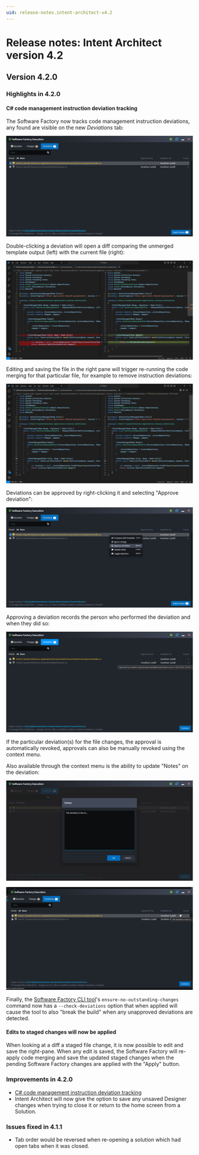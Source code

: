 ```yaml
---
uid: release-notes.intent-architect-v4.2
---
```


# Release notes: Intent Architect version 4.2

## Version 4.2.0

### Highlights in 4.2.0

#### C# code management instruction deviation tracking

The Software Factory now tracks code management instruction deviations, any found are visible on the new _Deviations_ tab:

![The deviations tab on the Software Factory](images/4.2/deviations.png)

Double-clicking a deviation will open a diff comparing the unmerged template output (left) with the current file (right):

![Diff of a deviation](images/4.2/deviation-diff.png)

Editing and saving the file in the right pane will trigger re-running the code merging for that particular file, for example to remove instruction deviations:

![Deviation removed](images/4.2/remove-deviation.png)

Deviations can be approved by right-clicking it and selecting "Approve deviation":

![Approve deviation](images/4.2/approve-deviation.png)

Approving a deviation records the person who performed the deviation and when they did so:

![Approved deviation details](images/4.2/approved-deviation-detail.png)

If the particular deviation(s) for the file changes, the approval is automatically revoked, approvals can also be manually revoked using the context menu.

Also available through the context menu is the ability to update "Notes" on the deviation:

![Notes dialogue](images/4.2/deviation-notes-dialog.png)

![Notes applied](images/4.2/deviation-notes-applied.png)

Finally, the [Software Factory CLI tool](xref:tools.software-factory-cli)'s `ensure-no-outstanding-changes` command now has a `--check-deviations` option that when applied will cause the tool to also "break the build" when any unapproved deviations are detected.

#### Edits to staged changes will now be applied

When looking at a diff a staged file change, it is now possible to edit and save the right-pane. When any edit is saved, the Software Factory will re-apply code merging and save the updated staged changes when the pending Software Factory changes are applied with the "Apply" button.

### Improvements in 4.2.0

- [C# code management instruction deviation tracking](#c-code-management-instruction-deviation-tracking)
- Intent Architect will now give the option to save any unsaved Designer changes when trying to close it or return to the home screen from a Solution.

### Issues fixed in 4.1.1

- Tab order would be reversed when re-opening a solution which had open tabs when it was closed.
